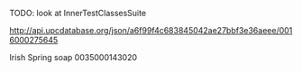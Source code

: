 TODO: look at InnerTestClassesSuite

http://api.upcdatabase.org/json/a6f99f4c683845042ae27bbf3e36aeee/0016000275645

Irish Spring soap
0035000143020

